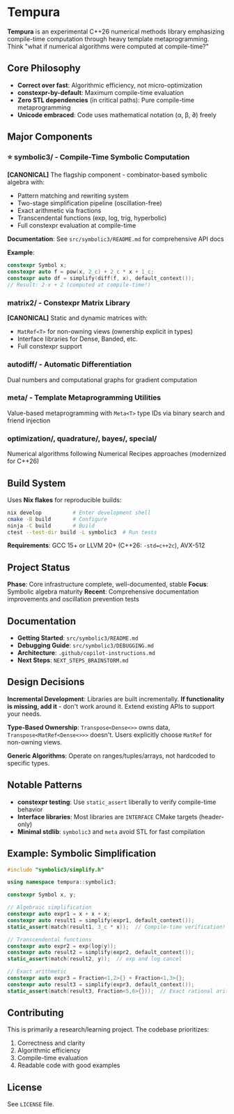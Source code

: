 # Tempura

**Tempura** is an experimental C++26 numerical methods library emphasizing compile-time computation through heavy template metaprogramming. Think "what if numerical algorithms were computed at compile-time?"

## Core Philosophy

- **Correct over fast**: Algorithmic efficiency, not micro-optimization
- **constexpr-by-default**: Maximum compile-time evaluation
- **Zero STL dependencies** (in critical paths): Pure compile-time metaprogramming
- **Unicode embraced**: Code uses mathematical notation (α, β, ∂) freely

## Major Components

### ⭐ **symbolic3/** - Compile-Time Symbolic Computation

**[CANONICAL]** The flagship component - combinator-based symbolic algebra with:

- Pattern matching and rewriting system
- Two-stage simplification pipeline (oscillation-free)
- Exact arithmetic via fractions
- Transcendental functions (exp, log, trig, hyperbolic)
- Full constexpr evaluation at compile-time

**Documentation**: See `src/symbolic3/README.md` for comprehensive API docs

**Example**:

```cpp
constexpr Symbol x;
constexpr auto f = pow(x, 2_c) + 2_c * x + 1_c;
constexpr auto df = simplify(diff(f, x), default_context());
// Result: 2·x + 2 (computed at compile-time!)
```

### **matrix2/** - Constexpr Matrix Library

**[CANONICAL]** Static and dynamic matrices with:

- `MatRef<T>` for non-owning views (ownership explicit in types)
- Interface libraries for Dense, Banded, etc.
- Full constexpr support

### **autodiff/** - Automatic Differentiation

Dual numbers and computational graphs for gradient computation

### **meta/** - Template Metaprogramming Utilities

Value-based metaprogramming with `Meta<T>` type IDs via binary search and friend injection

### **optimization/**, **quadrature/**, **bayes/**, **special/**

Numerical algorithms following Numerical Recipes approaches (modernized for C++26)

## Build System

Uses **Nix flakes** for reproducible builds:

```bash
nix develop          # Enter development shell
cmake -B build       # Configure
ninja -C build       # Build
ctest --test-dir build -L symbolic3  # Run tests
```

**Requirements**: GCC 15+ or LLVM 20+ (C++26: `-std=c++2c`), AVX-512

## Project Status

**Phase**: Core infrastructure complete, well-documented, stable
**Focus**: Symbolic algebra maturity
**Recent**: Comprehensive documentation improvements and oscillation prevention tests

## Documentation

- **Getting Started**: `src/symbolic3/README.md`
- **Debugging Guide**: `src/symbolic3/DEBUGGING.md`
- **Architecture**: `.github/copilot-instructions.md`
- **Next Steps**: `NEXT_STEPS_BRAINSTORM.md`

## Design Decisions

**Incremental Development**: Libraries are built incrementally. **If functionality is missing, add it** - don't work around it. Extend existing APIs to support your needs.

**Type-Based Ownership**: `Transpose<Dense<>>` owns data, `Transpose<MatRef<Dense<>>>` doesn't. Users explicitly choose `MatRef` for non-owning views.

**Generic Algorithms**: Operate on ranges/tuples/arrays, not hardcoded to specific types.

## Notable Patterns

- **constexpr testing**: Use `static_assert` liberally to verify compile-time behavior
- **Interface libraries**: Most libraries are `INTERFACE` CMake targets (header-only)
- **Minimal stdlib**: `symbolic3` and `meta` avoid STL for fast compilation

## Example: Symbolic Simplification

```cpp
#include "symbolic3/simplify.h"

using namespace tempura::symbolic3;

constexpr Symbol x, y;

// Algebraic simplification
constexpr auto expr1 = x + x + x;
constexpr auto result1 = simplify(expr1, default_context());
static_assert(match(result1, 3_c * x));  // Compile-time verification!

// Transcendental functions
constexpr auto expr2 = exp(log(y));
constexpr auto result2 = simplify(expr2, default_context());
static_assert(match(result2, y));  // exp and log cancel

// Exact arithmetic
constexpr auto expr3 = Fraction<1,2>{} + Fraction<1,3>{};
constexpr auto result3 = simplify(expr3, default_context());
static_assert(match(result3, Fraction<5,6>{}));  // Exact rational arithmetic
```

## Contributing

This is primarily a research/learning project. The codebase prioritizes:

1. Correctness and clarity
2. Algorithmic efficiency
3. Compile-time evaluation
4. Readable code with good examples

## License

See `LICENSE` file.
